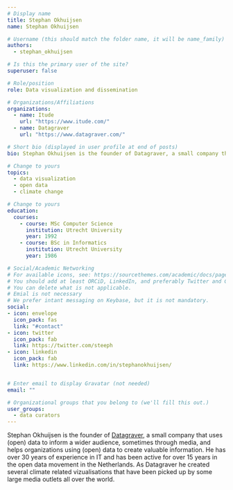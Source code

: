 ```yaml
---
# Display name
title: Stephan Okhuijsen
name: Stephan Okhuijsen

# Username (this should match the folder name, it will be name_family)
authors:
  - stephan_okhuijsen

# Is this the primary user of the site?
superuser: false

# Role/position
role: Data visualization and dissemination

# Organizations/Affiliations
organizations:
  - name: Itude
    url: "https://www.itude.com/"
  - name: Datagraver
    url: "https://www.datagraver.com/"

# Short bio (displayed in user profile at end of posts)
bio: Stephan Okhuijsen is the founder of Datagraver, a small company that uses (open) data to inform a wider audience, sometimes through media, and helps organizations using (open) data to create valuable information.

# Change to yours
topics:
  - data visualization
  - open data
  - climate change

# Change to yours
education:
  courses:
    - course: MSc Computer Science
      institution: Utrecht University
      year: 1992
    - course: BSc in Informatics
      institution: Utrecht University
      year: 1986

# Social/Academic Networking
# For available icons, see: https://sourcethemes.com/academic/docs/page-builder/#icons
# You should add at least ORCiD, LinkedIn, and preferably Twitter and Github.
# You can delete what is not applicable.
# Emial is not necessary
# We prefer intant messaging on Keybase, but it is not mandatory.
social:
- icon: envelope
  icon_pack: fas
  link: "#contact" 
- icon: twitter
  icon_pack: fab
  link: https://twitter.com/steeph
- icon: linkedin
  icon_pack: fab
  link: https://www.linkedin.com/in/stephanokhuijsen/


# Enter email to display Gravatar (not needed)
email: ""

# Organizational groups that you belong to (we'll fill this out.)
user_groups:
  - data curators
---
```


Stephan Okhuijsen is the founder of [Datagraver](authors/datagraver), a small company that uses (open) data to inform a wider audience, sometimes through media, and helps organizations using (open) data to create valuable information. He has over 30 years of experience in IT and has been active for over 15 years in the open data movement in the Netherlands. As Datagraver he created several climate related vizualisations that have been picked up by some large media outlets all over the world.
